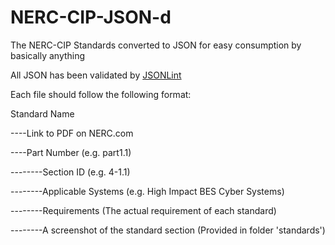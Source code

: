 # NERC-CIP-JSON-d
The NERC-CIP Standards converted to JSON for easy consumption by basically anything

All JSON has been validated by [JSONLint](https://jsonlint.com/)

Each file should follow the following format:

Standard Name

----Link to PDF on NERC.com

----Part Number (e.g. part1.1)

--------Section ID (e.g. 4-1.1)

--------Applicable Systems (e.g. High Impact BES Cyber Systems)

--------Requirements (The actual requirement of each standard)

--------A screenshot of the standard section (Provided in folder 'standards')

